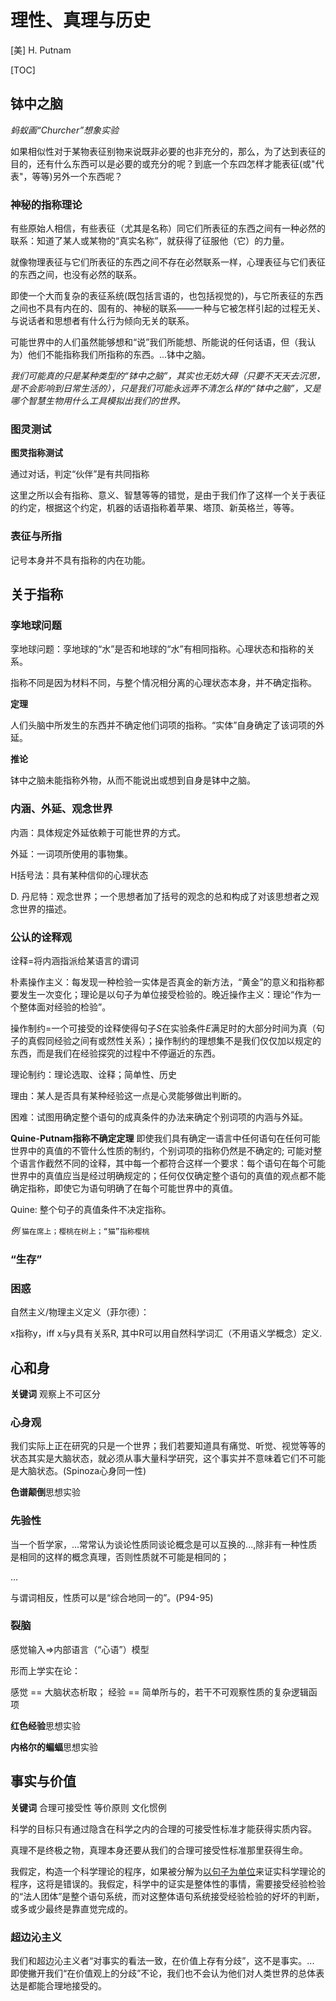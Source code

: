 # 理性、真理与历史

[美] H. Putnam

[TOC]

## 钵中之脑

*蚂蚁画“Churcher”想象实验*

如果相似性对于某物表征别物来说既非必要的也非充分的，那么，为了达到表征的目的，还有什么东西可以是必要的或充分的呢？到底一个东四怎样才能表征(或"代表"，等等)另外一个东西呢？

### 神秘的指称理论

有些原始人相信，有些表征（尤其是名称）同它们所表征的东西之间有一种必然的联系：知道了某人或某物的“真实名称”，就获得了征服他（它）的力量。

就像物理表征与它们所表征的东西之间不存在必然联系一样，心理表征与它们表征的东西之间，也没有必然的联系。

即使一个大而复杂的表征系统(既包括言语的，也包括视觉的)，与它所表征的东西之间也不具有内在的、固有的、神秘的联系——一种与它被怎样引起的过程无关、与说话者和思想者有什么行为倾向无关的联系。

可能世界中的人们虽然能够想和“说”我们所能想、所能说的任何话语，但（我认为）他们不能指称我们所指称的东西。...钵中之脑。

*我们可能真的只是某种类型的“钵中之脑”，其实也无妨大碍（只要不天天去沉思，是不会影响到日常生活的），只是我们可能永远弄不清怎么样的“钵中之脑”，又是哪个智慧生物用什么工具模拟出我们的世界。*

### 图灵测试

**图灵指称测试**

通过对话，判定“伙伴”是有共同指称

这里之所以会有指称、意义、智慧等等的错觉，是由于我们作了这样一个关于表征的约定，根据这个约定，机器的话语指称着苹果、塔顶、新英格兰，等等。

### 表征与所指

记号本身并不具有指称的内在功能。

## 关于指称

### 孪地球问题

孪地球问题：孪地球的“水”是否和地球的“水”有相同指称。心理状态和指称的关系。

指称不同是因为材料不同，与整个情况相分离的心理状态本身，并不确定指称。

**定理**

人们头脑中所发生的东西并不确定他们词项的指称。“实体”自身确定了该词项的外延。

**推论**

钵中之脑未能指称外物，从而不能说出或想到自身是钵中之脑。

### 内涵、外延、观念世界

内涵：具体规定外延依赖于可能世界的方式。

外延：一词项所使用的事物集。


H括号法：具有某种信仰的心理状态

D. 丹尼特：观念世界；一个思想者加了括号的观念的总和构成了对该思想者之观念世界的描述。



### 公认的诠释观

诠释=将内涵指派给某语言的谓词

朴素操作主义：每发现一种检验一实体是否真金的新方法，“黄金”的意义和指称都要发生一次变化；理论是以句子为单位接受检验的。晚近操作主义：理论“作为一个整体面对经验的检验”。

操作制约=一个可接受的诠释使得句子$S$在实验条件$E$满足时的大部分时间为真（句子的真假同经验之间有或然性关系）；操作制约的理想集不是我们仅仅加以规定的东西，而是我们在经验探究的过程中不停逼近的东西。



理论制约：理论选取、诠释；简单性、历史

理由：某人是否具有某种经验这一点是心灵能够做出判断的。

困难：试图用确定整个语句的成真条件的办法来确定个别词项的内涵与外延。



**Quine-Putnam指称不确定定理** 即使我们具有确定一语言中任何语句在任何可能世界中的真值的不管什么性质的制约，个别词项的指称仍然是不确定的; 可能对整个语言作截然不同的诠释，其中每一个都符合这样一个要求：每个语句在每个可能世界中的真值应当是经过明确规定的；任何仅仅确定整个语句的真值的观点都不能确定指称，即使它为语句明确了在每个可能世界中的真值。



Quine: 整个句子的真值条件不决定指称。


*例*
`猫在席上；樱桃在树上；“猫”指称樱桃`



### “生存”



### 困惑

自然主义/物理主义定义（菲尔德）：

x指称y，iff x与y具有关系R, 其中R可以用自然科学词汇（不用语义学概念）定义.



## 心和身

**关键词** 观察上不可区分

### 心身观

我们实际上正在研究的只是一个世界；我们若要知道具有痛觉、听觉、视觉等等的状态其实是大脑状态，就必须从事大量科学研究，这个事实并不意味着它们不可能是大脑状态。(Spinoza心身同一性)



**色谱颠倒**思想实验

### 先验性

当一个哲学家，...常常认为谈论性质同谈论概念是可以互换的...,除非有一种性质是相同的这样的概念真理，否则性质就不可能是相同的；

...

与谓词相反，性质可以是“综合地同一的”。(P94-95)



### 裂脑

感觉输入=>内部语言（“心语”）模型

形而上学实在论：

感觉 == 大脑状态析取；
经验 == 简单所与的，若干不可观察性质的复杂逻辑函项


**红色经验**思想实验

**内格尔的蝙蝠**思想实验



## 事实与价值

**关键词** 合理可接受性 等价原则 文化惯例


科学的目标只有通过隐含在科学之内的合理的可接受性标准才能获得实质内容。

真理不是终极之物，真理本身还要从我们的合理可接受性标准那里获得生命。


我假定，构造一个科学理论的程序，如果被分解为<u>以句子为单位</u>来证实科学理论的程序，这将是错误的。我假定，科学中的证实是整体性的事情，需要接受经验检验的“法人团体”是整个语句系统，而对这整体语句系统接受经验检验的好坏的判断，或多或少最终是靠直觉完成的。



### 超边沁主义

我们和超边沁主义者“对事实的看法一致，在价值上存有分歧”，这不是事实。... 即使撇开我们“在价值观上的分歧”不论，我们也不会认为他们对人类世界的总体表达是都能合理地接受的。

